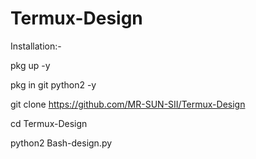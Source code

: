 # Termux-Design

Installation:-

pkg up -y

pkg in git python2 -y

git clone https://github.com/MR-SUN-SII/Termux-Design

cd Termux-Design

python2 Bash-design.py
